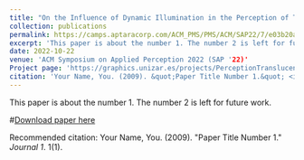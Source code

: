```yaml
---
title: "On the Influence of Dynamic Illumination in the Perception of Translucency"
collection: publications
permalink: https://camps.aptaracorp.com/ACM_PMS/PMS/ACM/SAP22/7/e03b20a9-0cfd-11ed-a76e-16bb50361d1f/OUT/sap22-7.html
excerpt: 'This paper is about the number 1. The number 2 is left for future work.'
date: 2022-10-22
venue: 'ACM Symposium on Applied Perception 2022 (SAP '22)'
Project page: 'https://graphics.unizar.es/projects/PerceptionTranslucencyDynamicIllumination/'
citation: 'Your Name, You. (2009). &quot;Paper Title Number 1.&quot; <i>Journal 1</i>. 1(1).'
---
```

This paper is about the number 1. The number 2 is left for future work.

#[Download paper here](http://dariolanza95.github.io/files/PerceptionTranslucencyDynamicIllumination.pdf)

Recommended citation: Your Name, You. (2009). "Paper Title Number 1." <i>Journal 1</i>. 1(1).
